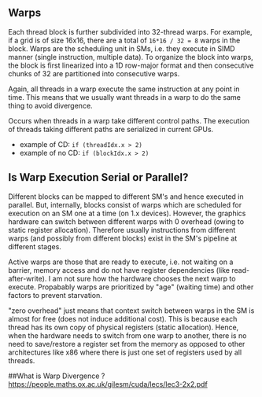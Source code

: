 ## Warps

Each thread block is further subdivided into 32-thread warps. For example, if a grid is of size 16x16, there are a total of `16*16 / 32 = 8` warps in the block. Warps are the scheduling unit in SMs, i.e. they execute in SIMD manner (single instruction, multiple data). To organize the block into warps, the block is first linearized into a 1D row-major format and then consecutive chunks of 32 are partitioned into consecutive warps.

Again, all threads in a warp execute the same instruction at any point in time. This means that we usually want threads in a warp to do the same thing to avoid divergence.

Occurs when threads in a warp take different control paths. The execution of threads taking different paths are serialized in current GPUs.

* example of CD: `if (threadIdx.x > 2)`
* example of no CD: `if (blockIdx.x > 2)`

## Is Warp Execution Serial or Parallel?

Different blocks can be mapped to different SM's and hence executed in parallel. But, internally, blocks consist of warps which are scheduled for execution on an SM one at a time (on 1.x devices). However, the graphics hardware can switch between different warps with 0 overhead (owing to static register allocation). Therefore usually instructions from different warps (and possibly from different blocks) exist in the SM's pipeline at different stages.

Active warps are those that are ready to execute, i.e. not waiting on a barrier, memory access and do not have register dependencies (like read-after-write). I am not sure how the hardware chooses the next warp to execute. Propabably warps are prioritized by "age" (waiting time) and other factors to prevent starvation.

"zero overhead" just means that context switch between warps in the SM is almost for free (does not induce additional cost). This is because each thread has its own copy of physical registers (static allocation). Hence, when the hardware needs to switch from one warp to another, there is no need to save/restore a register set from the memory as opposed to other architectures like x86 where there is just one set of registers used by all threads.


##What is Warp Divergence ?
https://people.maths.ox.ac.uk/gilesm/cuda/lecs/lec3-2x2.pdf
